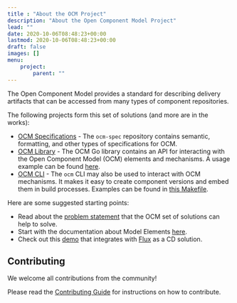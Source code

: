 ```yaml
---
title : "About the OCM Project"
description: "About the Open Component Model Project"
lead: ""
date: 2020-10-06T08:48:23+00:00
lastmod: 2020-10-06T08:48:23+00:00
draft: false
images: []
menu:
    project:
        parent: ""
---
```


The Open Component Model provides a standard for describing delivery artifacts that can be accessed from many types of component repositories.

The following projects form this set of solutions (and more are in the works):

- [OCM Specifications](https://github.com/open-component-model/ocm-spec/blob/main/README.md) - The `ocm-spec` repository contains semantic, formatting, and other types of specifications for OCM.
- [OCM Library](https://github.com/open-component-model/ocm#ocm-library) - The OCM Go library contains an API for interacting with the Open Component Model (OCM) elements and mechanisms. A usage example can be found [here](https://github.com/open-component-model/ocm/tree/main/examples/lib).
- [OCM CLI](https://github.com/open-component-model/ocm#ocm-cli) - The `ocm` CLI may also be used to interact with OCM mechanisms. It makes it easy to create component versions and embed them in build processes. Examples can be found in [this Makefile](https://github.com/open-component-model/ocm/blob/main/examples/make/Makefile).

Here are some suggested starting points:

- Read about the [problem statement](https://ocm.software/docs/overview/context) that the OCM set of solutions can help to solve.
- Start with the documentation about Model Elements [here](https://github.com/open-component-model/ocm-spec/blob/main/doc/01-model/README.md).
- Check out this [demo](https://github.com/open-component-model/demo) that integrates with [Flux](https://github.com/fluxcd/flux2) as a CD solution.

## Contributing

We welcome all contributions from the community!

Please read the [Contributing Guide](https://github.com/open-component-model/community/tree/main/CONTRIBUTING.md) for instructions on how to contribute.
